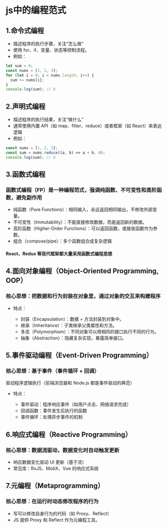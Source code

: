 # js中的编程范式

## 1.命令式编程

- 描述程序的执行步骤，关注“怎么做”
- 使用 for、if、变量、状态等控制流程。
- 例如：

```javascript
let sum = 0;
const nums = [1, 2, 3];
for (let i = 0; i < nums.length; i++) {
  sum += nums[i];
}
console.log(sum); // 6

```

## 2.声明式编程

- 描述程序的执行结果，关注“做什么”
- 通常使用内置 API（如 map、filter、reduce）或者框架（如 React）来表达逻辑
- 例如：

```javascript
const nums = [1, 2, 3];
const sum = nums.reduce((a, b) => a + b, 0);
console.log(sum); // 6
```

## 3.函数式编程

### 函数式编程（FP）是一种编程范式，强调纯函数、不可变性和高阶函数，避免副作用

- 纯函数（Pure Functions）：相同输入，永远返回相同输出，不修改外部变量。
- 不可变性（Immutability）：不能直接修改数据，而是返回新的数据。
- 高阶函数（Higher-Order Functions）：可以返回函数，或接收函数作为参数。
- 组合（compose/pipe）：多个函数组合成复杂逻辑

#### React、Redux 等现代框架都大量采用函数式编程思想

## 4.面向对象编程（Object-Oriented Programming, OOP）

### 核心思想：把数据和行为封装在对象里，通过对象的交互来构建程序

- 特点：

  - 封装（Encapsulation）：数据 + 方法封装到对象中。
  - 继承（Inheritance）：子类继承父类属性和方法。
  - 多态（Polymorphism）：不同对象可以用相同的接口执行不同的行为。
  - 抽象（Abstraction）：隐藏复杂实现，暴露简单接口。

## 5.事件驱动编程（Event-Driven Programming）

### 核心思想：基于事件（事件循环 + 回调）

驱动程序逻辑执行（前端浏览器和 Node.js 都是事件驱动的典范）

- 特点：

  - 事件驱动：程序响应事件（如用户点击、网络请求完成）
  - 回调函数：事件发生后执行的函数
  - 事件循环：处理异步事件的机制

## 6.响应式编程（Reactive Programming）

### 核心思想：数据流驱动，数据变化时自动触发更新

- 响应数据变化驱动 UI 更新（基于流）
- 常见库：RxJS、MobX、Vue 的响应式系统

## 7.元编程（Metaprogramming）

### 核心思想：在运行时动态修改程序的行为

- 写可以修改自身行为的代码（如 Proxy、Reflect）
- JS 提供 Proxy 和 Reflect 作为元编程工具。
